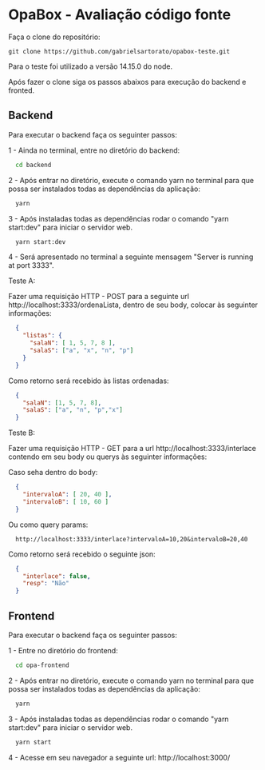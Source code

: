 # OpaBox - Avaliação código fonte

Faça o clone do repositório:

```git
git clone https://github.com/gabrielsartorato/opabox-teste.git
```

Para o teste foi utilizado a versão 14.15.0 do node.

Após fazer o clone siga os passos abaixos para execução do backend e fronted.

## Backend

Para executar o backend faça os seguinter passos:

1 - Ainda no terminal, entre no diretório do backend:

```bash
  cd backend
```

2 - Após entrar no diretório, execute o comando yarn no terminal para que possa ser instalados todas as dependências da aplicação:

```bash
  yarn
```

3 - Após instaladas todas as dependências rodar o comando "yarn start:dev" para iniciar o servidor web.

```bash
  yarn start:dev
```

4 - Será apresentado no terminal a seguinte mensagem "Server is running at port 3333".

Teste A:

Fazer uma requisição HTTP - POST para a seguinte url http://localhost:3333/ordenaLista, dentro de seu body, colocar às seguinter informações:

```json
  {
    "listas": {
      "salaN": [ 1, 5, 7, 8 ],
      "salaS": ["a", "x", "n", "p"]
    }
  }
```

Como retorno será recebido às listas ordenadas:

```json 
  {
    "salaN": [1, 5, 7, 8],
    "salaS": ["a", "n", "p","x"]
  }
```

Teste B:

Fazer uma requisição HTTP - GET para a url http://localhost:3333/interlace contendo em seu body ou querys às seguinter informações:

Caso seha dentro do body:

```json
  {
    "intervaloA": [ 20, 40 ],
    "intervaloB": [ 10, 60 ]
  }

```

Ou como query params:

```url
  http://localhost:3333/interlace?intervaloA=10,20&intervaloB=20,40
```

Como retorno será recebido o seguinte json:

```json
  {
    "interlace": false,
    "resp": "Não"
  }
```

## Frontend

Para executar o backend faça os seguinter passos:

1 - Entre no diretório do frontend:

```bash
  cd opa-frontend
```

2 - Após entrar no diretório, execute o comando yarn no terminal para que possa ser instalados todas as dependências da aplicação:

```bash
  yarn
```

3 - Após instaladas todas as dependências rodar o comando "yarn start:dev" para iniciar o servidor web.

```bash
  yarn start
```

4 - Acesse em seu navegador a seguinte url: http://localhost:3000/
